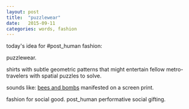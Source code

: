 ```yaml
---
layout: post
title:  "puzzlewear"
date:   2015-09-11
categories: words, fashion
---
```


today's idea for #post_human fashion: 

puzzlewear.

shirts with subtle geometric patterns that might entertain fellow metro-travelers with spatial puzzles to solve.

sounds like:  [bees and bombs](http://beesandbombs.tumblr.com/) manifested on a screen print.

fashion for social good. post_human performative social gifting.